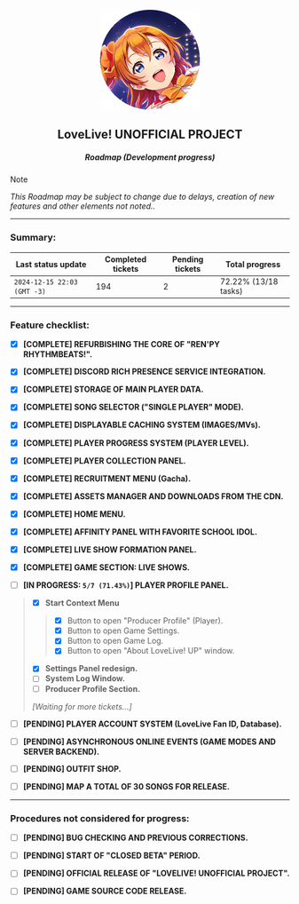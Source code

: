 <p align="center">
  <img width="180" height="180" src="https://github.com/CharlieFuu69/RenPy_RhythmBeats/blob/main/icons/llup_icon.png">
</p>

<h2 align="center"> LoveLive! UNOFFICIAL PROJECT </h2>
<h5 align="center"> Roadmap (Development progress) </h5>

> [!NOTE]
> _This Roadmap may be subject to change due to delays, creation of new features and other elements not noted.._

---

### Summary:

| Last status update             | Completed tickets   | Pending tickets    | Total progress         |
|---|---|---|---|
| `2024-12-15 22:03 (GMT -3)`    | 194                 | 2                  | 72.22% (13/18 tasks)   |

---

### Feature checklist:

- [x] **[COMPLETE] REFURBISHING THE CORE OF "REN'PY RHYTHMBEATS!".**

- [x] **[COMPLETE] DISCORD RICH PRESENCE SERVICE INTEGRATION.**

- [x] **[COMPLETE] STORAGE OF MAIN PLAYER DATA.**

- [x] **[COMPLETE] SONG SELECTOR ("SINGLE PLAYER" MODE).**

- [x] **[COMPLETE] DISPLAYABLE CACHING SYSTEM (IMAGES/MVs).**

- [x] **[COMPLETE] PLAYER PROGRESS SYSTEM (PLAYER LEVEL).**

- [x] **[COMPLETE] PLAYER COLLECTION PANEL.**

- [x] **[COMPLETE] RECRUITMENT MENU (Gacha).**

- [x] **[COMPLETE] ASSETS MANAGER AND DOWNLOADS FROM THE CDN.**

- [x] **[COMPLETE] HOME MENU.**

- [x] **[COMPLETE] AFFINITY PANEL WITH FAVORITE SCHOOL IDOL.**

- [x] **[COMPLETE] LIVE SHOW FORMATION PANEL.**

- [x] **[COMPLETE] GAME SECTION: LIVE SHOWS.**

- [ ] **[IN PROGRESS: `5/7 (71.43%)`] PLAYER PROFILE PANEL.**
>   - [x] **Start Context Menu**
>   >   - [x] Button to open "Producer Profile" (Player).
>   >   - [x] Button to open Game Settings.
>   >   - [x] Button to open Game Log.
>   >   - [x] Button to open "About LoveLive! UP" window.
>
>   - [x] **Settings Panel redesign.**
>   - [ ] **System Log Window.**
>   - [ ] **Producer Profile Section.**
>
> _[Waiting for more tickets...]_

- [ ] **[PENDING] PLAYER ACCOUNT SYSTEM (LoveLive Fan ID, Database).**

- [ ] **[PENDING] ASYNCHRONOUS ONLINE EVENTS (GAME MODES AND SERVER BACKEND).**

- [ ] **[PENDING] OUTFIT SHOP.**

- [ ] **[PENDING] MAP A TOTAL OF 30 SONGS FOR RELEASE.**

---

### Procedures not considered for progress:

- [ ] **[PENDING] BUG CHECKING AND PREVIOUS CORRECTIONS.**

- [ ] **[PENDING] START OF "CLOSED BETA" PERIOD.**

- [ ] **[PENDING] OFFICIAL RELEASE OF "LOVELIVE! UNOFFICIAL PROJECT".**

- [ ] **[PENDING] GAME SOURCE CODE RELEASE.**
